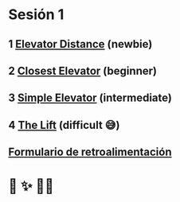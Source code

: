 # Sesión 1

## 1 [Elevator Distance](/exercises/elevator-distance/README.md) (newbie)

## 2 [Closest Elevator](/exercises/closest-elevator/README.md) (beginner)

## 3 [Simple Elevator](/exercises/simple-elevator/README.md) (intermediate)

## 4 [The Lift](/exercises/the-lift/README.md) (difficult 😅)

## [Formulario de retroalimentación](https://docs.google.com/forms/d/e/1FAIpQLSds2qzADycWhSC1F_Cmh5RE8KcYj0QdSxhlVQgcynSvtqUM3w/viewform)

# 🙇 ✨ 🙇‍♀️
